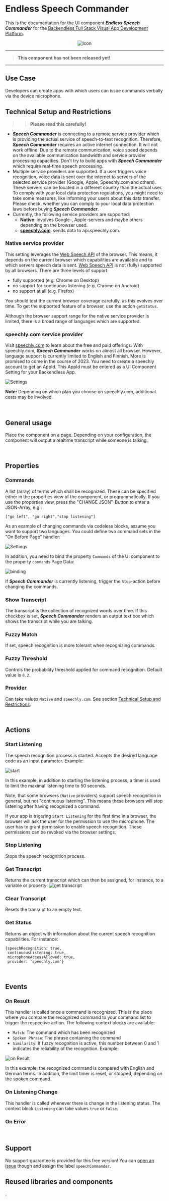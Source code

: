 # Endless Speech Commander

This is the documentation for the UI component ***Endless Speech Commander*** for the [Backendless Full Stack Visual App Development Platform](https://backendless.com).

<center>

![Icon](./assets/icon.jpg)

</center>

---
>**This component has not been released yet!**
---

## Use Case
Developers can create apps with which users can issue commands verbally via the device microphone.

## Technical Setup and Restrictions
>>**Please read this carefully!**

+ ***Speech Commander*** is connecting to a remote service provider which is providing the actual service of speech-to-text recognition. Therefore, ***Speech Commander*** requires an active internet connection. It will not work offline. Due to the remote communication, voice speed depends on the available communication bandwidth and service provider processing capacities. Don't try to build apps with ***Speech Commander*** which require real-time speech processing.
+ Multiple service providers are supported. If a user triggers voice recognition, voice data is sent over the internet to servers of the selected service provider (Google, Apple, Speechly.com and others). These servers can be located in a different country than the actual user. To comply with your local data protection regulations, you might need to take some measures, like informing your users about this data transfer. Please check, whether you can comply to your local data protection laws before buying ***Speech Commander***. 
+ Currently, the following service providers are supported:
   + **Native**: involves Google-, Apple-servers and maybe others depending on the browser used.
   + [**speechly.com**](https://speechly.com): sends data to api.speechly.com.

### **Native** service provider
This setting leverages the [Web Speech API](https://developer.mozilla.org/en-US/docs/Web/API/Web_Speech_API) of the browser. This means, it depends on the current browser which capabilities are available and to which servers speech data is sent. [Web Speech API](https://developer.mozilla.org/en-US/docs/Web/API/Web_Speech_API) is not (fully) supported by all browsers. There are three levels of support:
- fully supported (e.g. Chrome on Desktop)
- no support for continuous listening (e.g. Chrome on Android)
- no support at all (e.g. Firefox)

You should test the current browser coverage carefully, as this evolves over time. To get the supported feature of a browser, use the action ``getStatus``.

Although the browser support range for the native service provider is limited, there is a broad range of languages which are supported.

### **speechly.com** service provider
Visit [speechly.com](https:speechly.com) to learn about the free and paid offerings. With speechly.com, ***Speech Commander*** works on almost all browser. However, language support is currently limited to English and Finnish. More is promised to come in the course of 2023. You need to create a speechly account to get an AppId. This AppId must be entered as a UI Component Setting for your Backendless App.

![Settings](./assets/settings.png)

**Note:** Depending on which plan you choose on speechly.com, additional costs may be involved.

<br>

## General usage
Place the component on a page. Depending on your configuration, the component will output a realtime transcript while someone is talking.

<br>

## Properties

### Commands
A list (array) of terms which shall be recognized. These can be specified either in the properties view of the component, or programmatically. If you use the properties view, press the "CHANGE JSON"-Button to enter a JSON-Array, e.g.:
```
["go left", "go right","stop listening"]
```
As an example of changing commands via codeless blocks, assume you want to support two languages. You could define two command sets in the "On Before Page" handler:

![Settings](./assets/onBeforePage.png)

In addition, you need to bind the property ``Commands`` of the UI component to the property ``commands`` Page Data:

![binding](./assets/binding.png)

If ***Speech Commander*** is currently listening, trigger the ``Stop``-action before changing the commands.

### Show Transcript
The transcript is the collection of recognized words over time. If this checkbox is set, ***Speech Commander*** renders an output text box which shows the transcript while you are talking.

### Fuzzy Match
If set, speech recognition is more tolerant when recognizing commands.

### Fuzzy Threshold
Controls the probability threshold applied for command recognition. Default value is ``0.2``.

### Provider
Can take values ``Native`` and ``speechly.com``. See section [Technical Setup and Restrictions](#technical-setup-and-restrictions).

<br>

## Actions

### Start Listening
The speech recognition process is started. Accepts the desired language code as an input parameter. Example:

![start](./assets/start.png)

In this example, in addition to starting the listening process, a timer is used to limit the maximal listening time to 50 seconds.

Note, that some browsers (``Native`` providers) support speech recognition in general, but not "continuous listening". This means these browsers will stop listening after having recognized a command.

If your app is trigering ``Start Listening`` for the first time in a browser, the browser will ask the user for the permission to use the microphone. The user has to grant permission to enable speech recognition. These permissions can be revoked via the browser settings.

### Stop Listening
Stops the speech recognition process.

### Get Transcript
Returns the current transcript which can then be assigned, for instance, to a variable or property:
![get transcript](./assets/getTranscript.png)

### Clear Transcript
Resets the transript to an empty text.

### Get Status
Returns an object with information about the current speech recognition capabilities. For instance:
```
{speechRecognition: true, 
 continuousListening: true, 
 microphoneAccessAllowed: true, 
 provider: 'speechly.com'}
```

<br>


## Events

### On Result
This handler is called once a command is recognized. This is the place where you compare the recognized command to your command list to trigger the respective action. The following context blocks are available:
- ``Match``: The command which has been recognized
- ``Spoken Phrase``: The phrase containing the command
- ``Similarity``:  If fuzzy recognition is active, this number between 0 and 1 indicates the reliability of the recognition. Example:

![on Result](./assets/onResult.png)

In this example, the recognized command is compared with English and German terms. In addition, the limit timer is reset, or stopped, depending on the spoken command.

### On Listening Change
This handler is called whenever there is change in the listening status. The context block ``Listening`` can take values ``true`` or ``false``.

### On Error

<br>

## Support
No support guarantee is provided for this free version! You can [open an issue](https://github.com/klako-web/Endless-Components/issues/new) though and assign the label ``speechCommander``.

## Reused libraries and components
.
